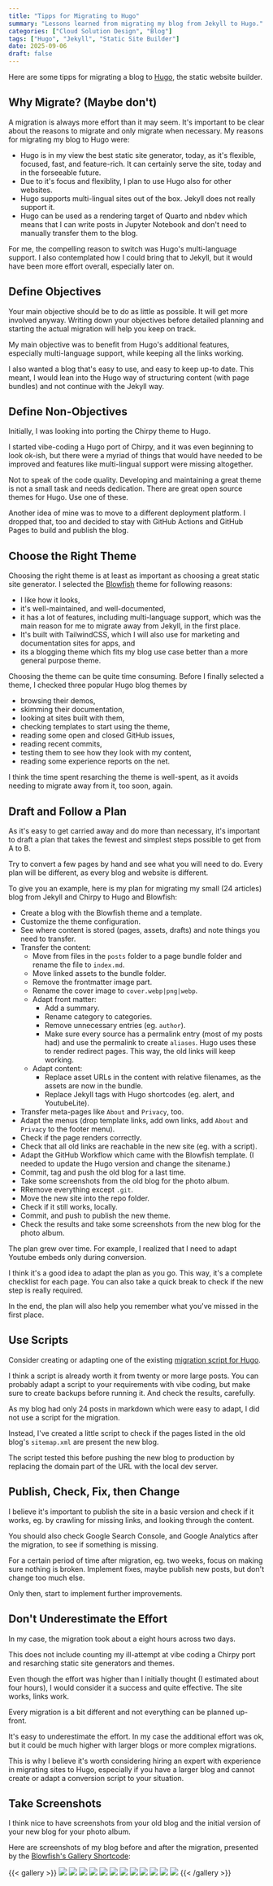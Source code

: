 ```yaml
---
title: "Tipps for Migrating to Hugo"
summary: "Lessons learned from migrating my blog from Jekyll to Hugo."
categories: ["Cloud Solution Design", "Blog"]
tags: ["Hugo", "Jekyll", "Static Site Builder"]
date: 2025-09-06
draft: false
---
```


Here are some tipps for migrating a blog to [Hugo](https://gohugo.io), the static website builder.

## Why Migrate? (Maybe don't)

A migration is always more effort than it may seem. It's important to be clear about the reasons to migrate and only migrate when necessary. My reasons for migrating my blog to Hugo were:

- Hugo is in my view the best static site generator, today, as it's flexible, focused, fast, and feature-rich. It can certainly serve the site, today and in the forseeable future.
- Due to it's focus and flexiblity, I plan to use Hugo also for other websites.
- Hugo supports multi-lingual sites out of the box. Jekyll does not really support it.
- Hugo can be used as a rendering target of Quarto and nbdev which means that I can write posts in Jupyter Notebook and don't need to manually transfer them to the blog. 

For me, the compelling reason to switch was Hugo's multi-language support. I also contemplated how I could bring that to Jekyll, but it would have been more effort overall, especially later on.

## Define Objectives

Your main objective should be to do as little as possible. It will get more involved anyway. Writing down your objectives before detailed planning and starting the actual migration will help you keep on track.

My main objective was to benefit from Hugo's additional features, especially multi-language support, while keeping all the links working. 

I also wanted a blog that's easy to use, and easy to keep up-to date. This meant, I would lean into the Hugo way of structuring content (with page bundles) and not continue with the Jekyll way.

## Define Non-Objectives

Initially, I was looking into porting the Chirpy theme to Hugo.

I started vibe-coding a Hugo port of Chirpy, and it was even beginning to look ok-ish, but there were a myriad of things that would have needed to be improved and features like multi-lingual support were missing altogether. 

Not to speak of the code quality. Developing and maintaining a great theme is not a small task and needs dedication. There are great open source themes for Hugo. Use one of these.

Another idea of mine was to move to a different deployment platform. I dropped that, too and decided to stay with GitHub Actions and GitHub Pages to build and publish the blog.

## Choose the Right Theme

Choosing the right theme is at least as important as choosing a great static site generator. I selected the [Blowfish](https://blowfish.page) theme for following reasons:

- I like how it looks,
- it's well-maintained, and well-documented,
- it has a lot of features, including multi-language support, which was the main reason for me to migrate away from Jekyll, in the first place. 
- It's built with TailwindCSS, which I will also use for marketing and documentation sites for apps, and
- its a blogging theme which fits my blog use case better than a more general purpose theme.

Choosing the theme can be quite time consuming. Before I finally selected a theme, I checked three popular Hugo blog themes by 

- browsing their demos, 
- skimming their documentation, 
- looking at sites built with them, 
- checking templates to start using the theme,
- reading some open and closed GitHub issues, 
- reading recent commits, 
- testing them to see how they look with my content,
- reading some experience reports on the net. 

I think the time spent resarching the theme is well-spent, as it avoids needing to migrate away from it, too soon, again. 

## Draft and Follow a Plan

As it's easy to get carried away and do more than necessary, it's important to draft a plan that takes the fewest and simplest steps possible to get from A to B. 

Try to convert a few pages by hand and see what you will need to do. Every plan will be different, as every blog and website is different. 

To give you an example, here is my plan for migrating my small (24 articles) blog from Jekyll and Chirpy to Hugo and Blowfish:

- Create a blog with the Blowfish theme and a template.
- Customize the theme configuration.
- See where content is stored (pages, assets, drafts) and note things you need to transfer.
- Transfer the content:
  - Move from files in the `posts` folder to a page bundle folder and rename the file to `index.md`.
  - Move linked assets to the bundle folder.
  - Remove the frontmatter image part.
  - Rename the cover image to `cover.webp|png|webp`.
  - Adapt front matter: 
    - Add a summary.
    - Rename category to categories.
    - Remove unnecessary entries (eg. `author`).
    - Make sure every source has a permalink entry (most of my posts had) and use the permalink to create `aliases`. Hugo uses these to render redirect pages. This way, the old links will keep working.
  - Adapt content:
    - Replace asset URLs in the content with relative filenames, as the assets are now in the bundle.
    - Replace Jekyll tags with Hugo shortcodes (eg. alert, and YoutubeLite).
- Transfer meta-pages like `About` and `Privacy`, too.
- Adapt the menus (drop template links, add own links, add `About` and `Privacy` to the footer menu).
- Check if the page renders correctly.
- Check that all old links are reachable in the new site (eg. with a script).
- Adapt the GitHub Workflow which came with the Blowfish template. (I needed to update the Hugo version and change the sitename.)
- Commit, tag and push the old blog for a last time.
- Take some screenshots from the old blog for the photo album.
- RRemove everything except `.git`.
- Move the new site into the repo folder.
- Check if it still works, locally.
- Commit, and push to publish the new theme.
- Check the results and take some screenshots from the new blog for the photo album.

The plan grew over time. For example, I realized that I need to adapt Youtube embeds only during conversion. 

I think it's a good idea to adapt the plan as you go. This way, it's a complete checklist for each page. You can also take a quick break to check if the new step is really required.

In the end, the plan will also help you remember what you've missed in the first place.

## Use Scripts

Consider creating or adapting one of the existing [migration script for Hugo](https://gohugo.io/tools/migrations/). 

I think a script is already worth it from twenty or more large posts. You can probably adapt a script to your requirements with vibe coding, but make sure to create backups before running it. And check the results, carefully.

As my blog had only 24 posts in markdown which were easy to adapt, I did not use a script for the migration.

Instead, I've created a little script to check if the pages listed in the old blog's `sitemap.xml` are present the new blog.

The script tested this before pushing the new blog to production by replacing the domain part of the URL with the local dev server.

## Publish, Check, Fix, then Change

I believe it's important to publish the site in a basic version and check if it works, eg. by crawling for missing links, and looking through the content.

You should also check Google Search Console, and Google Analytics after the migration, to see if something is missing.

For a certain period of time after migration, eg. two weeks, focus on making sure nothing is broken. Implement fixes, maybe publish new posts, but don't change too much else.

Only then, start to implement further improvements.

## Don't Underestimate the Effort

In my case, the migration took about a eight hours across two days. 

This does not include counting my ill-attempt at vibe coding a Chirpy port and resarching static site generators and themes. 

Even though the effort was higher than I initially thought (I estimated about four hours), I would consider it a success and quite effective. The site works, links work.

Every migration is a bit different and not everything can be planned up-front. 

It's easy to underestimate the effort. In my case the additional effort was ok, but it could be much higher with larger blogs or more complex migrations. 

This is why I believe it's worth considering hiring an expert with experience in migrating sites to Hugo, especially if you have a larger blog and cannot create or adapt a conversion script to your situation.

## Take Screenshots

I think nice to have screenshots from your old blog and the initial version of your new blog for your photo album. 

Here are screenshots of my blog before and after the migration, presented by the [Blowfish's Gallery Shortcode](https://blowfish.page/docs/shortcodes/#gallery):

{{< gallery >}}
  <img src="my-chirpy-site.webp" class="grid-w33" />
  <img src="my-chirpy-site-categories.webp" class="grid-w33" />
  <img src="my-chirpy-site-tags.webp" class="grid-w33" />
  <img src="my-chirpy-site-archives.webp" class="grid-w33" />
  <img src="my-chirpy-site-post.webp" class="grid-w33" />
  <img src="my-chirpy-site-post-dark.webp" class="grid-w33" />
  <img src="my-blowfish-site.webp" class="grid-w33" />
  <img src="my-blowfish-site-dark.webp" class="grid-w33" />
  <img src="my-blowfish-site-post.webp" class="grid-w33" />
  <img src="my-blowfish-site-post-dark.webp" class="grid-w33" />
  <img src="my-blowfish-site-posts.webp" class="grid-w33" />
  <img src="my-blowfish-site-tags.webp" class="grid-w33" />
{{< /gallery >}}